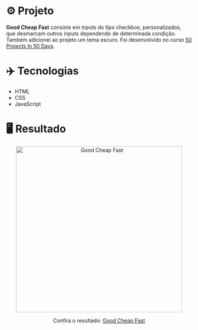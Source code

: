 # ⚙️ Projeto

**Good Cheap Fast** consiste em inputs do tipo checkbox, personalizados, que desmarcam outros inputs dependendo de determinada condição. Também adicionei ao projeto um tema escuro. Foi desenvolvido no curso <a href="https://www.udemy.com/share/103Pv2AEcYdFxQQXUH">50 Projects In 50 Days</a>.

# ✈️ Tecnologias

- HTML
- CSS
- JavaScript

# 🖥️ Resultado

<div align="center">
  <img alt="Good Cheap Fast" src="https://i.imgur.com/dj2tiGa.png" width="450px">
  <p>Confira o resultado: <a href="https://good-cheap-fast-ruuuff.netlify.app">Good Cheap Fast</a></p>
</div>
